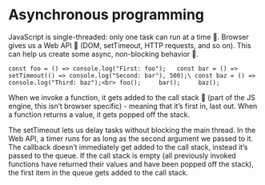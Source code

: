 # Asynchronous programming
JavaScript is single-threaded: only one task can run at a time :turkey:. 
Browser gives us a Web API :lollipop: (DOM, setTimeout, HTTP requests, and so on). This can help us create some async, non-blocking behavior :eagle:. 

``
const foo = () => console.log("First: foo");  
const bar = () => setTimeout(() => console.log("Second: bar"), 500);\
const baz = () => console.log("Third: baz");<br>
	foo();     bar();     baz(); 
``

When we invoke a function, it gets added to the call stack :waffle: (part of the JS engine, this isn’t browser specific) - meaning that it’s first in, last out. When a function returns a value, it gets popped off the stack.

The setTimeout lets us delay tasks without blocking the main thread. In the Web API, a timer runs for as long as the second argument we passed to it.
The callback doesn’t immediately get added to the call stack, instead it’s passed to the queue.
 If the call stack is empty (all previously invoked functions have returned their values and have been popped off the stack), the first item in the queue gets added to the call stack. 



